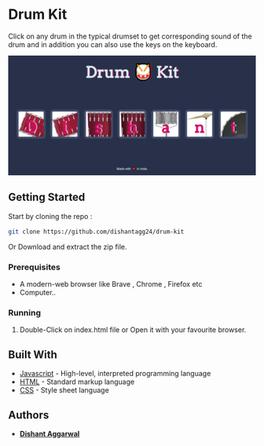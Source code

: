 # Drum Kit

Click on any drum in the typical drumset to get corresponding sound of the drum and in addition you can also use the keys on the keyboard.

![Drum_Kit](./images/Drum-Kit.png)

## Getting Started

Start by cloning the repo : 
```sh
git clone https://github.com/dishantagg24/drum-kit
```
Or Download and extract the zip file.
### Prerequisites

* A modern-web browser like Brave , Chrome , Firefox etc
* Computer..

### Running

1. Double-Click on index.html file or Open it with your favourite browser.

## Built With

* [Javascript](https://www.javascript.com/) - High-level, interpreted programming language
* [HTML](https://www.html.com/) - Standard markup language
* [CSS](https://css.com) - Style sheet language

## Authors

* **[Dishant Aggarwal](https://github.com/dishantagg24)**

